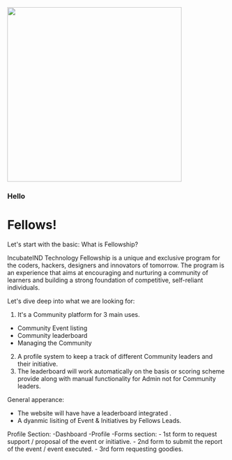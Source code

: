 <img src=https://storage.googleapis.com/incind/FellowshipnANyYTE.png width=400>


### Hello 
# Fellows!


Let's start with the basic:
What is Fellowship?

IncubateIND Technology Fellowship is a unique and exclusive program for the coders, hackers, designers and innovators of tomorrow. The program is an experience that aims at encouraging and nurturing a community of learners and building a strong foundation of competitive, self-reliant individuals.

Let's dive deep into what we are looking for:
1. It's a Community platform for 3 main uses.
- Community Event listing
- Community leaderboard
- Managing the Community
2. A profile system to keep a track of different Community leaders and their initiative.
3. The leaderboard will work automatically on the basis or scoring scheme provide along with manual functionality for Admin not for Community leaders.

General apperance:
- The website will have have a leaderboard integrated .
- A dyanmic lisiting of Event & Initiatives by Fellows Leads.

Profile Section:
-Dashboard
-Profile
-Forms section:
       - 1st form to request support / proposal of the event or initiative.
       - 2nd form to submit the report of the event / event executed. 
       - 3rd form requesting goodies.

